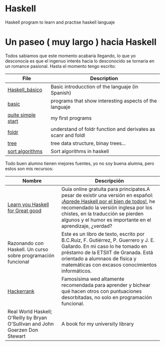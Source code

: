 # Haskell
Haskell program to learn and practise haskell languaje



# Un paseo ( muy largo ) hacia Haskell

Todos sabíamos que este momento acabaría llegando, lo que yo desconocía es que el ingenuo interés hacia lo desconocido se tornaría en un romance pasional. 
Hasta el momento tengo escrito:

File | Description  
---	| ---  
[Haskell_básico](./haskell_básico.md)   | Basic introducction of the languaje (in Spanish) 
 [basic](./basic)| programs that show interesting aspects of the languaje
 [quite simple start](./quite_simpe_start) | my first programs   
 [foldr](./foldr.hs) | understand of foldr function and derivates as scanr and foldl  
 [tree](./trees) | tree data structure, binay trees... 
 [sort algorithms](./sortAlgorithms) | Sort algorithms in haskell  



Todo buen alumno tienen mejores fuentes, yo no soy buena alumna, pero estos son mis recursos:  

Nombre    	 			    | Descripción  
---					    | ---  
[Learn you Haskell for Great good](http://learnyouahaskell.com/) | Guía online gratuita para principates.A pesar de existir una versión en español: [¡Aprede Haskell por el bien de todos!](http://aprendehaskell.es/), he recomendado la versión inglesa por los chistes, en la traducción se pierden algunos y el humor es importante en el aprendizaje, ¿verdad?  
Razonando con Haskell. Un curso sobre programación funcional | Este es un libro de texto, escrito por B.C.Ruiz, F. Gutiérrez, P. Guerrero y J. E. Gallardo. En mi caso lo he tomado en préstamo de la ETSIIT de Granada. Está orientado a alumnaos de física y matemáticas con excasos conocimientos informáticos.  
[Hackerrank](https://www.hackerrank.com)    | Famosísima wed altamente recomendada para aprender y bichear qué hacen otros con puntuaciones desorbitadas, no solo en programación funcional.  
 Real World Haskell; O'Reilly  by Bryan O'Sullivan and John Goerzen Don Stewart | A book for my university library   

